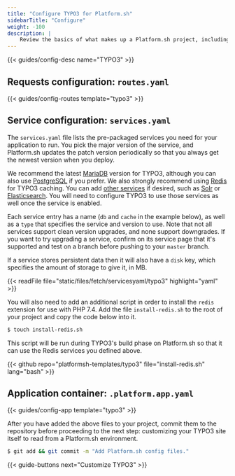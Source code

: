 ```yaml
---
title: "Configure TYPO3 for Platform.sh"
sidebarTitle: "Configure"
weight: -100
description: |
    Review the basics of what makes up a Platform.sh project, including it's three principle configuration files and how to define them for TYPO3.
---
```


{{< guides/config-desc name="TYPO3" >}}

## Requests configuration: `routes.yaml`

{{< guides/config-routes template="typo3" >}}

## Service configuration: `services.yaml`

The `services.yaml` file lists the pre-packaged services you need for your application to run. You pick the major version of the service, and Platform.sh updates the patch version periodically so that you always get the newest version when you deploy.

We recommend the latest [MariaDB](/configuration/services/mysql.md) version for TYPO3, although you can also use [PostgreSQL](/configuration/services/postgresql.md) if you prefer. We also strongly recommend using [Redis](/configuration/services/redis.md) for TYPO3 caching. You can add [other services](/configuration/services/_index.md) if desired, such as [Solr](/configuration/services/solr.md) or [Elasticsearch](/configuration/services/elasticsearch.md). You will need to configure TYPO3 to use those services as well once the service is enabled.

Each service entry has a name (`db` and `cache` in the example below), as well as a `type` that specifies the service and version to use.  Note that not all services support clean version upgrades, and none support downgrades.  If you want to try upgrading a service, confirm on its service page that it's supported and test on a branch before pushing to your `master` branch.

If a service stores persistent data then it will also have a `disk` key, which specifies the amount of storage to give it, in MB.

{{< readFile file="static/files/fetch/servicesyaml/typo3" highlight="yaml" >}}

You will also need to add an additional script in order to install the `redis` extension for use with PHP 7.4. Add the file `install-redis.sh` to the root of your project and copy the code below into it. 

```bash
$ touch install-redis.sh
```

This script will be run during TYPO3's build phase on Platform.sh so that it can use the Redis services you defined above.

{{< github repo="platformsh-templates/typo3" file="install-redis.sh" lang="bash" >}}


## Application container: `.platform.app.yaml`

{{< guides/config-app template="typo3" >}}

After you have added the above files to your project, commit them to the repository before proceeding to the next step: customizing your TYPO3 site itself to read from a Platform.sh environment.

```bash
$ git add && git commit -m "Add Platform.sh config files."
```

{{< guide-buttons next="Customize TYPO3" >}}